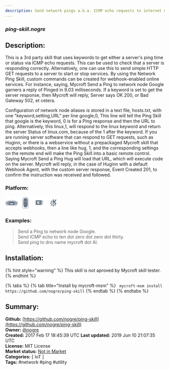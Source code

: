 ```yaml
---
description: Send network pings a.k.a. ICMP echo requests to internet nodes
---
```


### _ping-skill.nogre_  
## Description:  
This is a 3rd party skill that uses keywords to get either a server's ping time or status via ICMP echo requests. This can be used to check that a server is responding correctly. Alternatively, one can use this to send simple HTTP GET requests to a server to start or stop services. By using the Network Ping Skill, custom commands can be created for webhook-enabled online services.
For instance, saying, Mycroft Send a Ping to network node Google garners a reply of Pinged in 9.03 milliseconds.
If a keyword is set to get the server response, then Mycroft will reply, Server says OK 200, or Bad Gateway 502, et cetera.

Configuration of network node aliases is stored in a text file, hosts.txt, with one "keyword,setting,URL" per line
google,0,
This line will tell the Ping Skill that google is the keyword, 0 is for a Ping response and then the URL to ping. Alternatively, this
linux,1,
will respond to the linux keyword and return the server Status of linux.com, because of the 1 after the keyword.
If you are running server software that can respond to GET requests, such as Huginn, or there is a webservice without a prepackaged Mycroft skill that accepts webhooks, then a line like
hug, 1, 
and the corresponding settings on the remote end will make the Ping Skill into a basic remote control. Saying Mycroft Send a Ping Hug will load that URL, which will execute code on the server. Mycroft will reply, in the case of Huginn with a default Webhook Agent, with the custom server response, Event Created 201, to confirm the instruction was received and followed.  
  
### Platform:  
 ![Mark I](../.gitbook/assets/mark-1-icon.png)  ![Mark II](../.gitbook/assets/mark-2-icon.png)  ![Picroft](../.gitbook/assets/picroft-icon.png)  ![plasmoid](../.gitbook/assets/kde.png)   
### Examples:  
> Send a Ping to network node Google.  
> Send ICMP echo to ten dot zero dot zero dot thirty.  
> Send ping to dns name mycroft dot AI.  
  
## Installation:  
{% hint style="warning" %}
This skill is not aproved by Mycroft skill tester.
{% endhint %}
    
{% tabs %}
{% tab title="Install by mycroft-msm" %}
``` mycroft-msm install https://github.com/nogre/ping-skill```
{% endtab %}
  {% endtabs %}
    
## Summary:  
**Github:** [https://github.com/nogre/ping-skill](https://github.com/nogre/ping-skill)  
**Owner:** [@nogre](https://github.com/nogre)  
**Created:** 2017 Feb 17 18:45:39 UTC  **Last updated:** 2019 Jun 10 21:07:35 UTC  
**License:** MIT License  
**Market status:** [Not in Market](https://market.mycroft.ai/skill/)  
**Categories:** [ IoT ]   
**Tags:** \#network \#ping \#utility   
